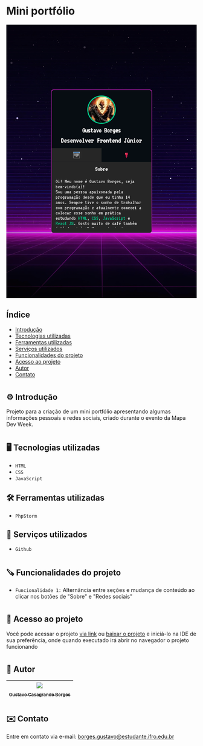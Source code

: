 # Mini portfólio
![image.png](.github/preview.png)

## Índice
* [Introdução](#%EF%B8%8F-introdução)
* [Tecnologias utilizadas](#%EF%B8%8F-tecnologias-utilizadas)
* [Ferramentas utilizadas](#%EF%B8%8F-ferramentas-utilizadas)
* [Serviços utilizados](#-serviços-utilizados)
* [Funcionalidades do projeto](#-funcionalidades-do-projeto)
* [Acesso ao projeto](#-acesso-ao-projeto)
* [Autor](#-autor)
* [Contato](#%EF%B8%8F-contato)

# 

## ⚙️ Introdução 

Projeto para a criação de um mini portfólio apresentando algumas informações pessoais e redes sociais, criado durante o evento da Mapa Dev Week.

#

## 🖥️ Tecnologias utilizadas

- ``HTML``
- ``CSS``
- ``JavaScript``

## 🛠️ Ferramentas utilizadas

- ``PhpStorm``

## 🧰 Serviços utilizados

- ``Github``

#

## 🪚 Funcionalidades do projeto

- ``Funcionalidade 1:`` Alternância entre seções e mudança de conteúdo ao clicar nos botões de "Sobre" e "Redes sociais"

#

## 📂 Acesso ao projeto

Você pode acessar o projeto [via link](https://gustavotht21.github.io/mini-portfolio/) ou [baixar o projeto](https://github.com/gustavotht21/mini-portfolio/archive/refs/heads/main.zip) e iniciá-lo na IDE de sua preferência, onde quando executado irá abrir no navegador o projeto funcionando

# 

## 👤 Autor

| [<img src="https://github.com/gustavotht21.png" width=115><br><sub>Gustavo Casagrande Borges</sub>](https://github.com/gustavotht21) |  
| :---: | 

#

## ✉️ Contato

Entre em contato via e-mail: borges.gustavo@estudante.ifro.edu.br
